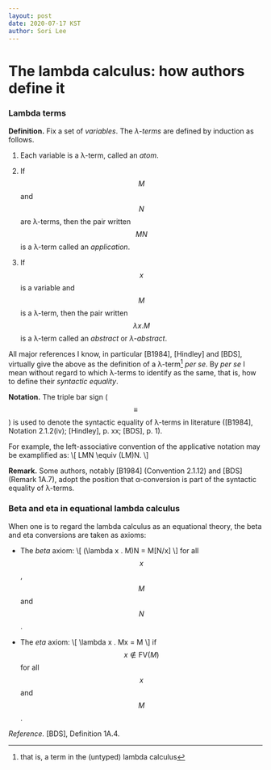 ```yaml
---
layout: post
date: 2020-07-17 KST
author: Sori Lee
---
```


# The lambda calculus: how authors define it

### Lambda terms

**Definition.** Fix a set of *variables*. The *λ-terms* are defined by induction as follows.

   1. Each variable is a λ-term, called an *atom*.

   2. If $$M$$ and $$N$$ are λ-terms, then the pair written $$MN$$ is a λ-term called an *application*.

   3. If $$x$$ is a variable and $$M$$ is a λ-term, then the pair written $$\lambda x . M$$ is a λ-term called an *abstract* or *λ-abstract*.

<!-- A *composite* λ-term is a λ-term that is not an atom. -->

All major references I know, in particular [B1984], [Hindley] and [BDS], virtually give the above as the definition of a λ-term[^1] *per se*. By *per se* I mean without regard to which λ-terms to identify as the same, that is, how to define their *syntactic equality*.

[^1]: that is, a term in the (untyped) lambda calculus

**Notation.** The triple bar sign ($$\equiv$$) is used to denote the syntactic equality of λ-terms in literature ([B1984], Notation 2.1.2(iv); [Hindley], p. xx; [BDS], p. 1).

For example, the left-associative convention of the applicative notation may be examplified as:
\\[
LMN \equiv (LM)N.
\\]

**Remark.** Some authors, notably [B1984] (Convention 2.1.12) and [BDS] (Remark 1A.7), adopt the position that α-conversion is part of the syntactic equality of λ-terms. 

### Beta and eta in equational lambda calculus

When one is to regard the lambda calculus as an equational theory, the beta and eta conversions are taken as axioms:

- The *beta* axiom:
  \\[
  (\lambda x . M)N = M[N/x]
  \\]
  for all $$x$$, $$M$$ and $$N$$.
 
- The *eta* axiom:
  \\[
  \lambda x . Mx = M
  \\]
  if $$x \notin \textrm{FV}(M)$$ for all $$x$$ and $$M$$.

*Reference.* [BDS], Definition 1A.4.
